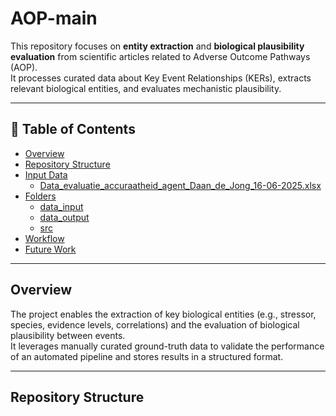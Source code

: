 # AOP-main

This repository focuses on **entity extraction** and **biological plausibility evaluation** from scientific articles related to Adverse Outcome Pathways (AOP).  
It processes curated data about Key Event Relationships (KERs), extracts relevant biological entities, and evaluates mechanistic plausibility.

---

## 📑 Table of Contents

- [Overview](#overview)
- [Repository Structure](#repository-structure)
- [Input Data](#input-data)
  - [Data_evaluatie_accuraatheid_agent_Daan_de_Jong_16-06-2025.xlsx](#data_evaluatie_accuraatheid_agent_daan_de_jong_16-06-2025xlsx)
- [Folders](#folders)
  - [data_input](#datainput)
  - [data_output](#dataoutput)
  - [src](#src)
- [Workflow](#workflow)
- [Future Work](#future-work)

---

## Overview

The project enables the extraction of key biological entities (e.g., stressor, species, evidence levels, correlations) and the evaluation of biological plausibility between events.  
It leverages manually curated ground-truth data to validate the performance of an automated pipeline and stores results in a structured format.

---

## Repository Structure

